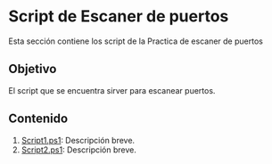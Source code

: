 # Script de Escaner de puertos 

Esta sección contiene los script de la Practica de escaner de puertos
## Objetivo

El script que se encuentra sirver para escanear puertos.

## Contenido

1. [Script1.ps1](Script1.ps1): Descripción breve.
2. [Script2.ps1](Script2.ps1): Descripción breve.
